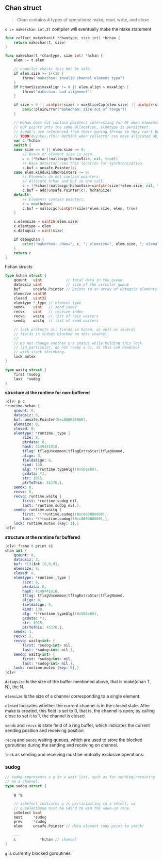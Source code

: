 ## Chan struct

> Chan contains 4 types of operations: make, read, write, and close

`c := make(chan int,2)`
compiler will eventually make the make statement

```Go
func reflect_makechan(t *chantype, size int) *hchan {
	return makechan(t, size)
}
```

```Go
func makechan(t *chantype, size int) *hchan {
	elem := t.elem

	// compiler checks this but be safe.
	if elem.size >= 1<<16 {
		throw("makechan: invalid channel element type")
	}
	if hchanSize%maxAlign != 0 || elem.align > maxAlign {
		throw("makechan: bad alignment")
	}

	if size < 0 || uintptr(size) > maxSliceCap(elem.size) || uintptr(size)*elem.size > maxAlloc-hchanSize {
		panic(plainError("makechan: size out of range"))
	}

	// Hchan does not contain pointers interesting for GC when elements stored in buf do not contain pointers.
	// buf points into the same allocation, elemtype is persistent.
	// SudoG's are referenced from their owning thread so they can't be collected.
	// TODO(dvyukov,rlh): Rethink when collector can move allocated objects.
	var c *hchan
	switch {
	case size == 0 || elem.size == 0:
		// Queue or element size is zero.
		c = (*hchan)(mallocgc(hchanSize, nil, true))
		// Race detector uses this location for synchronization.
		c.buf = unsafe.Pointer(c)
	case elem.kind&kindNoPointers != 0:
		// Elements do not contain pointers.
		// Allocate hchan and buf in one call.
		c = (*hchan)(mallocgc(hchanSize+uintptr(size)*elem.size, nil, true))
		c.buf = add(unsafe.Pointer(c), hchanSize)
	default:
		// Elements contain pointers.
		c = new(hchan)
		c.buf = mallocgc(uintptr(size)*elem.size, elem, true)
	}

	c.elemsize = uint16(elem.size)
	c.elemtype = elem
	c.dataqsiz = uint(size)

	if debugChan {
		print("makechan: chan=", c, "; elemsize=", elem.size, "; elemalg=", elem.alg, "; dataqsiz=", size, "\n")
	}
	return c
}
```

hchan structs

```Go
type hchan struct {
	qcount   uint           // total data in the queue
	dataqsiz uint           // size of the circular queue
	buf      unsafe.Pointer // points to an array of dataqsiz elements
	elemsize uint16
	closed   uint32
	elemtype *_type // element type
	sendx    uint   // send index
	recvx    uint   // receive index
	recvq    waitq  // list of recv waiters
	sendq    waitq  // list of send waiters

	// lock protects all fields in hchan, as well as several
	// fields in sudogs blocked on this channel.
	//
	// Do not change another G's status while holding this lock
	// (in particular, do not ready a G), as this can deadlock
	// with stack shrinking.
	lock mutex
}

type waitq struct {
	first *sudog
	last  *sudog
}
```

**structure at the runtime for non-buffered**

```s
(dlv) p c
*runtime.hchan {
	qcount: 0,
	dataqsiz: 0,
	buf: unsafe.Pointer(0xc000082060),
	elemsize: 8,
	closed: 0,
	elemtype: *runtime._type {
		size: 8,
		ptrdata: 0,
		hash: 4149441018,
		tflag: tflagUncommon|tflagExtraStar|tflagNamed,
		align: 8,
		fieldalign: 8,
		kind: 130,
		alg: *(*runtime.typeAlg)(0x568eb0),
		gcdata: *1,
		str: 1015,
		ptrToThis: 45376,},
	sendx: 0,
	recvx: 0,
	recvq: runtime.waitq {
		first: *runtime.sudog nil,
		last: *runtime.sudog nil,},
	sendq: runtime.waitq {
		first: *(*runtime.sudog)(0xc000080000),
		last: *(*runtime.sudog)(0xc000080000),},
	lock: runtime.mutex {key: 1},}
(dlv)
```

**structure at the runtime for buffered**

```s
(dlv) frame 0 print c1
chan int {
	qcount: 0,
	dataqsiz: 3,
	buf: *[3]int [0,0,0],
	elemsize: 8,
	closed: 0,
	elemtype: *runtime._type {
		size: 8,
		ptrdata: 0,
		hash: 4149441018,
		tflag: tflagUncommon|tflagExtraStar|tflagNamed,
		align: 8,
		fieldalign: 8,
		kind: 130,
		alg: *(*runtime.typeAlg)(0x568eb0),
		gcdata: *1,
		str: 1015,
		ptrToThis: 45376,},
	sendx: 1,
	recvx: 1,
	recvq: waitq<int> {
		first: *sudog<int> nil,
		last: *sudog<int> nil,},
	sendq: waitq<int> {
		first: *sudog<int> nil,
		last: *sudog<int> nil,},
	lock: runtime.mutex {key: 0},}
(dlv)
```

`dataqsize` Is the size of the buffer mentioned above, that is make(chan T, N), the N.

`elemsize` Is the size of a channel corresponding to a single element.

`closed` Indicates whether the current channel is in the closed state. After make is created, this field is set to 0, that is, the channel is open; by calling close to set it to 1, the channel is closed.

`sendx` and `recvx` is state field of a ring buffer, which indicates the current sending position and receiving position.

`recvq` and `sendq` waiting queues, which are used to store the blocked goroutines during the sending and receiving on channel.

`lock` as sending and receiving must be mutually exclusive operations.

### sudog

```Go
// sudog represents a g in a wait list, such as for sending/receiving
// on a channel.
type sudog struct {

	g *g

	// isSelect indicates g is participating in a select, so
	// g.selectDone must be CAS'd to win the wake-up race.
	isSelect bool
	next     *sudog
	prev     *sudog
	elem     unsafe.Pointer // data element (may point to stack)

	...
	c           *hchan // channel
}
```

`g` is currently blocked goroutines.

